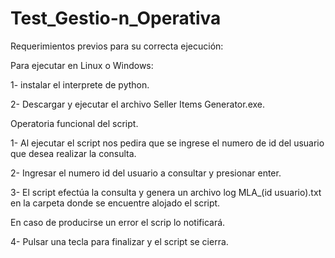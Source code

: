 # Test_Gestio-n_Operativa

Requerimientos previos para su correcta ejecución:

Para ejecutar en Linux o Windows:

1- instalar el interprete de python.

2- Descargar y ejecutar el archivo Seller Items Generator.exe.


Operatoria funcional del script.

1- Al ejecutar el script nos pedira que se ingrese el numero de id del usuario que desea realizar la consulta.

2- Ingresar el numero id del usuario a consultar y presionar enter.

3- El script efectúa la consulta y genera un archivo log MLA_(id usuario).txt en la carpeta donde se encuentre alojado el script.

En caso de producirse un error el scrip lo notificará.

4- Pulsar una tecla para finalizar y el script se cierra.
